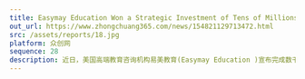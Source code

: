 ```yaml
---
title: Easymay Education Won a Strategic Investment of Tens of Millions of YUAN from E-House China
out_url: https://www.zhongchuang365.com/news/154821129713472.html
src: /assets/reports/18.jpg
platform: 众创网
sequence: 28
description: 近日，美国高端教育咨询机构易美教育(Easymay Education )宣布完成数千万元战略投资，战略投资方是易居中国。易美教育创始人兼CEO崔易宁透露，本轮融资后易美将继续深耕美国顶尖教育资源、进一步扩大品牌建设、深化中美市场的战略布局以及完成集团化管理进程。
---
```

